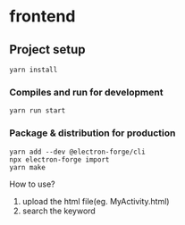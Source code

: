 # frontend

## Project setup
```
yarn install
```

### Compiles and run for development
```
yarn run start
```

### Package & distribution for production
```
yarn add --dev @electron-forge/cli
npx electron-forge import
yarn make
```

How to use?
1. upload the html file(eg. MyActivity.html)
2. search the keyword


